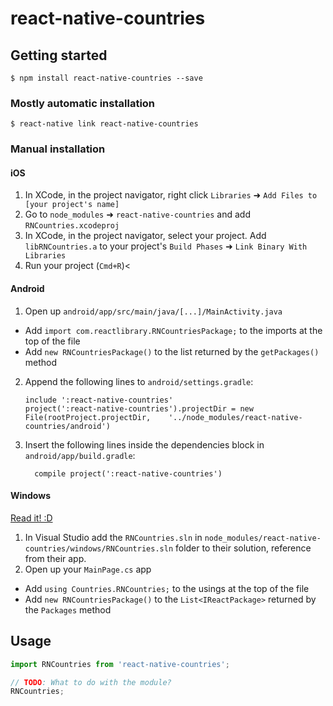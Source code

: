 
# react-native-countries

## Getting started

`$ npm install react-native-countries --save`

### Mostly automatic installation

`$ react-native link react-native-countries`

### Manual installation


#### iOS

1. In XCode, in the project navigator, right click `Libraries` ➜ `Add Files to [your project's name]`
2. Go to `node_modules` ➜ `react-native-countries` and add `RNCountries.xcodeproj`
3. In XCode, in the project navigator, select your project. Add `libRNCountries.a` to your project's `Build Phases` ➜ `Link Binary With Libraries`
4. Run your project (`Cmd+R`)<

#### Android

1. Open up `android/app/src/main/java/[...]/MainActivity.java`
  - Add `import com.reactlibrary.RNCountriesPackage;` to the imports at the top of the file
  - Add `new RNCountriesPackage()` to the list returned by the `getPackages()` method
2. Append the following lines to `android/settings.gradle`:
  	```
  	include ':react-native-countries'
  	project(':react-native-countries').projectDir = new File(rootProject.projectDir, 	'../node_modules/react-native-countries/android')
  	```
3. Insert the following lines inside the dependencies block in `android/app/build.gradle`:
  	```
      compile project(':react-native-countries')
  	```

#### Windows
[Read it! :D](https://github.com/ReactWindows/react-native)

1. In Visual Studio add the `RNCountries.sln` in `node_modules/react-native-countries/windows/RNCountries.sln` folder to their solution, reference from their app.
2. Open up your `MainPage.cs` app
  - Add `using Countries.RNCountries;` to the usings at the top of the file
  - Add `new RNCountriesPackage()` to the `List<IReactPackage>` returned by the `Packages` method


## Usage
```javascript
import RNCountries from 'react-native-countries';

// TODO: What to do with the module?
RNCountries;
```
  